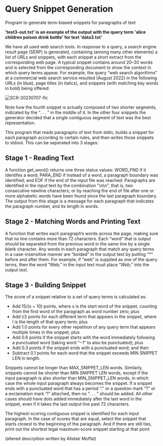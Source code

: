 # Query Snippet Generation
Program to generate term-biased snippets for paragraphs of text

**'test3-out.txt' is an example of the output with the query term 'alice children poison drink bottle' for text 'data3.txt'**


We have all used web search tools. In response to a query, a search engine result page (SERP) is generated, containing (among many other elements) a list of URLs and snippets, with each snippet a short extract from the corresponding web page. A typical snippet contains around 20–30 words and is selected from the corresponding document to show the context in which query terms appear.  For example, the query “web search algorithms” at a commercial web search service resulted (August 2022) in the following URLs (in blue), page titles (in italics), and snippets (with matching key words in bold) being offered:

![SCR-20230707-flc](https://github.com/ybotf/query-snippet-generation/assets/56858161/5258ab14-31ff-426f-abec-0e9e42d9a23b)

Note how the fourth snippet is actually composed of two shorter segments, indicated by the “. . . ” in the middle of it. In the other four snippets the generator decided that a single contiguous segment of text was the best representation.

This program that reads paragraphs of text from stdin, builds a snippet for each paragraph according to certain rules, and then writes those snippets to stdout. This can be seperated into 3 stages:

## Stage 1 - Reading Text
A function get_word() returns one three status values: WORD_FND if it identifes a word; PARA_END if instead of a word, a paragraph boundary was identified; and EOF if the end of the input file was reached. Paragraphs are identified in the input text by the combination "\n\n", that is, two consecutive newline characters; or by reaching the end of file after one or more alphabetic words have been found since the last paragraph boundary. The output from this stage is a message for each paragraph that indicates the paragraph number, and its length in words.

## Stage 2 - Matching Words and Printing Text
A function that writes each paragraph’s words across the page, making sure that no line contains more than 72 characters. Each “word” that is output should be separated from the previous word in the same line by a single blank character. Any words in each paragraph that match any query terms in a case-insensitive manner  are “bolded” in the output text by putting “*" before and after them. For example, if “web” is supplied as one of the query terms, then the word “Web;” in the input text must place “*Web*;” into the output text. 

## Stage 3 - Building Snippet
The score of a snippet relative to a set of query terms is calculated as:
- Add 15/(s + 10) points, where s is the start word of the snippet, counting from the first word of the paragraph as word number zero; plus
-  Add l/2 points for each different term that appears in the snippet, where l is the length of that query term; plus
-  Add 1.0 points for every other repetition of any query term that appears multiple times in the snippet; plus
-  Add 0.6 points if the snippet starts with the word immediately following a punctuated word (taking word “−1” to also be punctuated); plus
-  Add 0.3 points if the snippet ends with a punctuated word; and then
-  Subtract 0.1 points for each word that the snippet exceeds MIN SNIPPET LEN in length.
   
Snippets cannot be longer than MAX_SNIPPET_LEN words. Similarly, snippets cannot be shorter than MIN SNIPPET LEN words, except if the input paragraph is also shorter than MIN_SNIPPET_LEN words, in which case the whole input paragraph always becomes the snippet. If a snippet ends with a punctuated word that has a period “.” or a question mark “?” or a exclamation mark “!” attached, then no
“. . . ” should be added. All other cases should have dots added immediately after the last word in the
snippet, even if it takes the last output line past 72 characters.

The highest-scoring contiguous snippet is identified for each input paragraph. In the case of scores that are equal, select the snippet that starts closest to the beginning of the paragraph. And if there are still ties, print out the shortest legal maximum-score snippet starting at that point

(altered descrpition written by Alistair Moffat)
